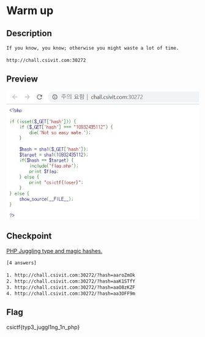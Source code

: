 # Warm up

## Description
```
If you know, you know; otherwise you might waste a lot of time.

http://chall.csivit.com:30272
```

## Preview
![screenshot](../.JPG/warmup_index.JPG)

## Checkpoint
[PHP Juggling type and magic hashes.](https://github.com/s0wr0b1ndef/PayloadsAllTheThings/tree/master/PHP%20juggling%20type)

```
[4 answers]

1. http://chall.csivit.com:30272/?hash=aaroZmOk
2. http://chall.csivit.com:30272/?hash=aaK1STfY
3. http://chall.csivit.com:30272/?hash=aaO8zKZF
4. http://chall.csivit.com:30272/?hash=aa3OFF9m
```

## Flag
csictf{typ3_juggl1ng_1n_php}
